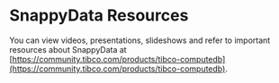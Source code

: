 # SnappyData Resources

You can view videos, presentations, slideshows and refer to important resources about SnappyData at [https://community.tibco.com/products/tibco-computedb](https://community.tibco.com/products/tibco-computedb).

